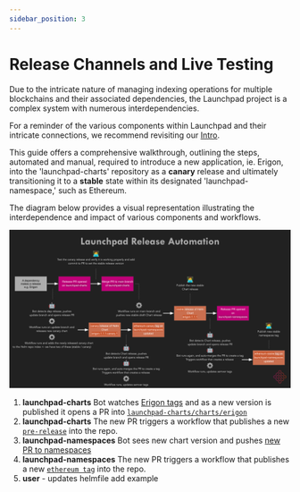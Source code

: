 ```yaml
---
sidebar_position: 3
---
```


# Release Channels and Live Testing

Due to the intricate nature of managing indexing operations for multiple blockchains and their associated dependencies, the Launchpad project is a complex system with numerous interdependencies. 

For a reminder of the various components within Launchpad and their intricate connections, we recommend revisiting our [Intro](intro.md).

This guide offers a comprehensive walkthrough, outlining the steps, automated and manual, required to introduce a new application, ie. Erigon, into the 'launchpad-charts' repository as a **canary** release and ultimately transitioning it to a **stable** state within its designated 'launchpad-namespace,' such as Ethereum. 

The diagram below provides a visual representation illustrating the interdependence and impact of various components and workflows.

![Release Channels Flow](/img/launchpad-release-channels.svg)

1. **launchpad-charts** Bot watches [Erigon tags](https://github.com/ledgerwatch/erigon/tags) and as a new version is published it opens a PR into [`launchpad-charts/charts/erigon` ](https://github.com/graphops/launchpad-charts/pull/133)
2. **launchpad-charts** The new PR triggers a workflow that publishes a new [`pre-release`](https://github.com/graphops/launchpad-charts/releases/tag/erigon-0.8.1-canary.1) into the repo.
3. **launchpad-namespaces** Bot sees new chart version and pushes [new PR to namespaces](https://github.com/graphops/launchpad-namespaces/pull/58)
4. **launchpad-namespaces** The new PR triggers a workflow that publishes a new [`ethereum tag`](https://github.com/graphops/launchpad-namespaces/releases/tag/ethereum-v0.2.1) into the repo.
5. **user** - updates helmfile add example



